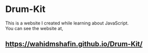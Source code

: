 # Drum-Kit

This is a website I created while learning about JavaScript.  
You can see the website at,  
## https://wahidmshafin.github.io/Drum-Kit/